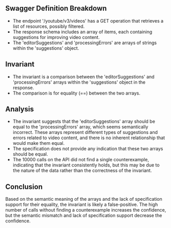 ## Swagger Definition Breakdown
- The endpoint '/youtube/v3/videos' has a GET operation that retrieves a list of resources, possibly filtered.
- The response schema includes an array of items, each containing suggestions for improving video content.
- The 'editorSuggestions' and 'processingErrors' are arrays of strings within the 'suggestions' object.

## Invariant
- The invariant is a comparison between the 'editorSuggestions' and 'processingErrors' arrays within the 'suggestions' object in the response.
- The comparison is for equality (==) between the two arrays.

## Analysis
- The invariant suggests that the 'editorSuggestions' array should be equal to the 'processingErrors' array, which seems semantically incorrect. These arrays represent different types of suggestions and errors related to video content, and there is no inherent relationship that would make them equal.
- The specification does not provide any indication that these two arrays should be equal.
- The 10000 calls on the API did not find a single counterexample, indicating that the invariant consistently holds, but this may be due to the nature of the data rather than the correctness of the invariant.

## Conclusion
Based on the semantic meaning of the arrays and the lack of specification support for their equality, the invariant is likely a false-positive. The high number of calls without finding a counterexample increases the confidence, but the semantic mismatch and lack of specification support decrease the confidence.
